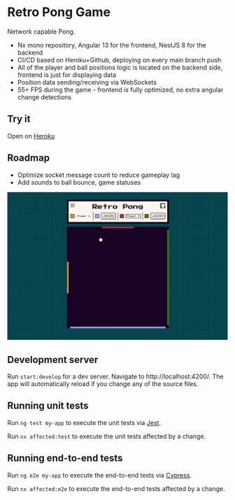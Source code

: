 

# Retro Pong Game

Network capable Pong.

- Nx mono repository, Angular 13 for the frontend, NestJS 8 for the backend
- CI/CD based on Heroku+Github, deploying on every main branch push
- All of the player and ball positions logic is located on the backend side, frontend is just for displaying data
- Position data sending/receiving via WebSockets
- 55+ FPS during the game - frontend is fully optimized, no extra angular change detections


## Try it
Open on [Heroku](https://retro-pong.herokuapp.com/)

## Roadmap

- Optimize socket message count to reduce gameplay lag
- Add sounds to ball bounce, game statuses

![plot](./apps/retro-pong/src/assets/images/gameplay.png)
## Development server

Run `start:develop` for a dev server. Navigate to http://localhost:4200/. The app will automatically reload if you change any of the source files.

## Running unit tests

Run `ng test my-app` to execute the unit tests via [Jest](https://jestjs.io).

Run `nx affected:test` to execute the unit tests affected by a change.

## Running end-to-end tests

Run `ng e2e my-app` to execute the end-to-end tests via [Cypress](https://www.cypress.io).

Run `nx affected:e2e` to execute the end-to-end tests affected by a change.
